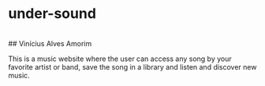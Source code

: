 # under-sound
<br />
## Vinícius Alves Amorim

This is a music website where the user can access any song by your favorite artist or band, save the song in a library and listen and discover new music.
